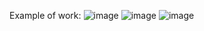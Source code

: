 Example of work:
![image](https://github.com/user-attachments/assets/eb3eb9a6-64c2-4856-a29d-89092c26024f)
![image](https://github.com/user-attachments/assets/322b2a57-7b5f-44db-aabe-79c43c0aafe8)
![image](https://github.com/user-attachments/assets/43f5bee0-ea23-4e9c-a69b-70c9a0d4f858)
